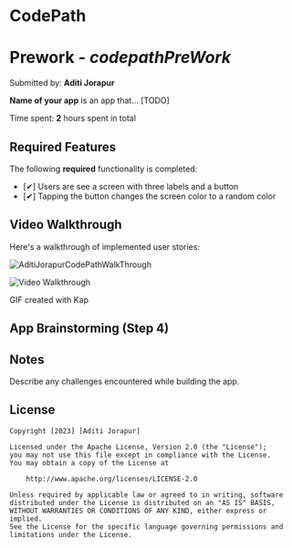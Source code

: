 # CodePath
# Prework - *codepathPreWork*

Submitted by: **Aditi Jorapur**

**Name of your app** is an app that... [TODO] 

Time spent: **2** hours spent in total

## Required Features

The following **required** functionality is completed:

- [✔] Users are see a screen with three labels and a button
- [✔] Tapping the button changes the screen color to a random color
 
## Video Walkthrough

Here's a walkthrough of implemented user stories:

![AditiJorapurCodePathWalkThrough](https://github.com/aditijorapur/CodePath/assets/53666126/d5233171-0a02-4f93-90fe-47cdf043daa8)


<img src= '![AditiJorapurCodePathWalkThrough](https://github.com/aditijorapur/CodePath/assets/53666126/d5233171-0a02-4f93-90fe-47cdf043daa8)' title='Video Walkthrough' width='' alt='Video Walkthrough' />

<!-- Replace this with whatever GIF tool you used! -->
GIF created with Kap  
<!-- Recommended tools:
[Kap](https://getkap.co/) for macOS
[ScreenToGif](https://www.screentogif.com/) for Windows
[peek](https://github.com/phw/peek) for Linux. -->

## App Brainstorming (Step 4)

## Notes

Describe any challenges encountered while building the app.

## License

    Copyright [2023] [Aditi Jorapur]

    Licensed under the Apache License, Version 2.0 (the "License");
    you may not use this file except in compliance with the License.
    You may obtain a copy of the License at

        http://www.apache.org/licenses/LICENSE-2.0

    Unless required by applicable law or agreed to in writing, software
    distributed under the License is distributed on an "AS IS" BASIS,
    WITHOUT WARRANTIES OR CONDITIONS OF ANY KIND, either express or implied.
    See the License for the specific language governing permissions and
    limitations under the License.
